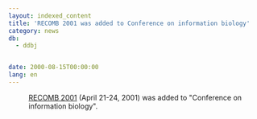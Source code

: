 ```yaml
---
layout: indexed_content
title: 'RECOMB 2001 was added to Conference on information biology'
category: news
db:
  - ddbj


date: 2000-08-15T00:00:00
lang: en
---
```


<dd><a href="http://recomb2001.gmd.de/">RECOMB 2001</a> (April 21-24, 2001) was added to "Conference on information biology".</dd>
